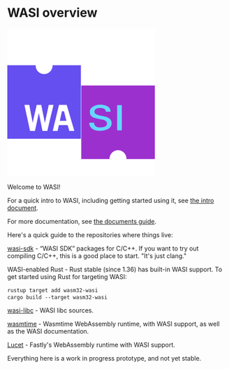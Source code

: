 # WASI overview

![WASI](WASI.png)

Welcome to WASI!

For a quick intro to WASI, including getting started using it, see [the intro document](https://github.com/CraneStation/wasmtime/blob/master/docs/WASI-intro.md).

For more documentation, see [the documents guide](https://github.com/CraneStation/wasmtime/blob/master/docs/WASI-documents.md).

Here's a quick guide to the repositories where things live:

[wasi-sdk](https://github.com/CraneStation/wasi-sdk) - “WASI SDK” packages for C/C++. If you want to try out compiling C/C++, this is a good place to start. "It's just clang."

WASI-enabled Rust - Rust stable (since 1.36) has built-in WASI support. To get started using Rust for targeting WASI:

```
rustup target add wasm32-wasi
cargo build --target wasm32-wasi
```

[wasi-libc](https://github.com/CraneStation/wasi-libc/) - WASI libc sources.

[wasmtime](https://github.com/CraneStation/wasmtime/) - Wasmtime WebAssembly runtime, with WASI support, as well as the WASI documentation.

[Lucet](https://github.com/fastly/lucet/) - Fastly's WebAssembly runtime with WASI support.

Everything here is a work in progress prototype, and not yet stable.
